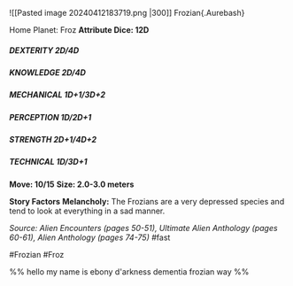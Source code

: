 ![[Pasted image 20240412183719.png |300]]
Frozian{.Aurebash}

Home Planet: Froz
**Attribute Dice: 12D**
##### DEXTERITY 2D/4D
##### KNOWLEDGE 2D/4D
##### MECHANICAL 1D+1/3D+2
##### PERCEPTION 1D/2D+1
##### STRENGTH 2D+1/4D+2
##### TECHNICAL 1D/3D+1
**Move: 10/15**
**Size: 2.0-3.0 meters**

**Story Factors**
**Melancholy:** The Frozians are a very depressed species and tend to look at everything in a sad manner.

*Source: Alien Encounters (pages 50-51), Ultimate Alien* *Anthology (pages 60-61), Alien Anthology (pages 74-75)*
#fast 

#Frozian #Froz

%% hello my name is ebony d'arkness dementia frozian way  %%